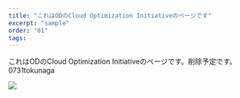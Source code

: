 ```yaml
---
title: "これはODのCloud Optimization Initiativeのページです"
excerpt: "sample"
order: "01"
tags:
---
```



これはODのCloud Optimization Initiativeのページです。削除予定です。
0731tokunaga

![](sample1.png)
